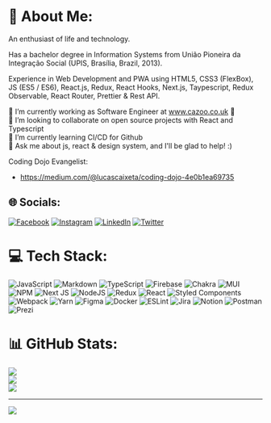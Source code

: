 # 💫 About Me:

An enthusiast of life and technology.

Has a bachelor degree in Information Systems from União Pioneira da Integração Social (UPIS, Brasília, Brazil, 2013).

Experience in Web Development and PWA using HTML5, CSS3 (FlexBox), JS (ES5 / ES6), React.js, Redux, React Hooks, Next.js, Taypescript, Redux Observable, React Router, Prettier & Rest API.


🔭 I’m currently working as Software Engineer at www.cazoo.co.uk 🚗 <br>👯 I’m looking to collaborate on open source projects with React and Typescript <br>🌱 I’m currently learning CI/CD for Github<br>💬 Ask me about js, react & design system, and I'll be glad to help! :)


Coding Dojo Evangelist:
 - https://medium.com/@lucascaixeta/coding-dojo-4e0b1ea69735


## 🌐 Socials:
[![Facebook](https://img.shields.io/badge/Facebook-%231877F2.svg?logo=Facebook&logoColor=white)](https://facebook.com/lucascaixeta) [![Instagram](https://img.shields.io/badge/Instagram-%23E4405F.svg?logo=Instagram&logoColor=white)](https://instagram.com/lucascaixeta) [![LinkedIn](https://img.shields.io/badge/LinkedIn-%230077B5.svg?logo=linkedin&logoColor=white)](https://linkedin.com/in/lucascaixeta) [![Twitter](https://img.shields.io/badge/Twitter-%231DA1F2.svg?logo=Twitter&logoColor=white)](https://twitter.com/lucas_caixeta) 

# 💻 Tech Stack:
![JavaScript](https://img.shields.io/badge/javascript-%23323330.svg?style=plastic&logo=javascript&logoColor=%23F7DF1E) ![Markdown](https://img.shields.io/badge/markdown-%23000000.svg?style=plastic&logo=markdown&logoColor=white) ![TypeScript](https://img.shields.io/badge/typescript-%23007ACC.svg?style=plastic&logo=typescript&logoColor=white) ![Firebase](https://img.shields.io/badge/firebase-%23039BE5.svg?style=plastic&logo=firebase) ![Chakra](https://img.shields.io/badge/chakra-%234ED1C5.svg?style=plastic&logo=chakraui&logoColor=white) ![MUI](https://img.shields.io/badge/MUI-%230081CB.svg?style=plastic&logo=material-ui&logoColor=white) ![NPM](https://img.shields.io/badge/NPM-%23000000.svg?style=plastic&logo=npm&logoColor=white) ![Next JS](https://img.shields.io/badge/Next-black?style=plastic&logo=next.js&logoColor=white) ![NodeJS](https://img.shields.io/badge/node.js-6DA55F?style=plastic&logo=node.js&logoColor=white) ![Redux](https://img.shields.io/badge/redux-%23593d88.svg?style=plastic&logo=redux&logoColor=white) ![React](https://img.shields.io/badge/react-%2320232a.svg?style=plastic&logo=react&logoColor=%2361DAFB) ![Styled Components](https://img.shields.io/badge/styled--components-DB7093?style=plastic&logo=styled-components&logoColor=white) ![Webpack](https://img.shields.io/badge/webpack-%238DD6F9.svg?style=plastic&logo=webpack&logoColor=black) ![Yarn](https://img.shields.io/badge/yarn-%232C8EBB.svg?style=plastic&logo=yarn&logoColor=white) 	![Figma](https://img.shields.io/badge/figma-%23F24E1E.svg?style=plastic&logo=figma&logoColor=white) ![Docker](https://img.shields.io/badge/docker-%230db7ed.svg?style=plastic&logo=docker&logoColor=white) ![ESLint](https://img.shields.io/badge/ESLint-4B3263?style=plastic&logo=eslint&logoColor=white) ![Jira](https://img.shields.io/badge/jira-%230A0FFF.svg?style=plastic&logo=jira&logoColor=white) ![Notion](https://img.shields.io/badge/Notion-%23000000.svg?style=plastic&logo=notion&logoColor=white) ![Postman](https://img.shields.io/badge/Postman-FF6C37?style=plastic&logo=postman&logoColor=white) ![Prezi](https://img.shields.io/badge/Prezi-%23000000.svg?style=plastic&logo=Prezi&logoColor=white)
# 📊 GitHub Stats:
![](https://github-readme-stats.vercel.app/api?username=lucascaixeta&theme=dark&hide_border=false&include_all_commits=true&count_private=true)<br/>
![](https://github-readme-streak-stats.herokuapp.com/?user=lucascaixeta&theme=dark&hide_border=false)<br/>
![](https://github-readme-stats.vercel.app/api/top-langs/?username=lucascaixeta&theme=dark&hide_border=false&include_all_commits=true&count_private=true&layout=compact)

---
[![](https://visitcount.itsvg.in/api?id=lucascaixeta&icon=0&color=0)](https://visitcount.itsvg.in)
